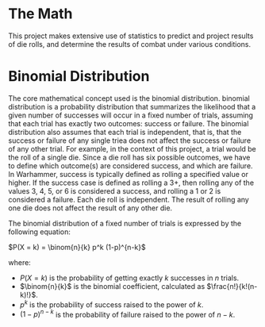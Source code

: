 # The Math
This project makes extensive use of statistics to predict and project results of die rolls, 
and determine the results of combat under various conditions.

# Binomial Distribution
The core mathematical concept used is the binomial distribution. binomial distribution is a probability 
distribution that summarizes the likelihood that a given number of successes will occur in a fixed number of 
trials, assuming that each trial has exactly two outcomes: success or failure. The binomial distribution also
assumes that each trial is independent, that is, that the success or failure of any single triea does not
affect the success or failure of any other trial. For example, in the context of this project, a trial would 
be the roll of a single die. Since a die roll has six possible outcomes, we have to define which outcome(s) 
are considered success, and which are failure. In Warhammer, success is typically defined as rolling a specified 
value or higher. If the success case is defined as rolling a 3+, then rolling any of the values 3, 4, 5, or 6 is 
considered a success, and rolling a 1 or 2 is considered a failure. Each die roll is independent. The result of
rolling any one die does not affect the result of any other die.

The binomial distribution of a fixed number of trials is expressed by the following equation:

$P(X = k) = \binom{n}{k} p^k (1-p)^{n-k}$

where:

- $P(X = k)$ is the probability of getting exactly $k$ successes in $n$ trials.
- $\binom{n}{k}$ is the binomial coefficient, calculated as $\frac{n!}{k!(n-k)!}$.
- $p^k$ is the probability of success raised to the power of $k$.
- $(1-p)^{n-k}$ is the probability of failure raised to the power of $n-k$.